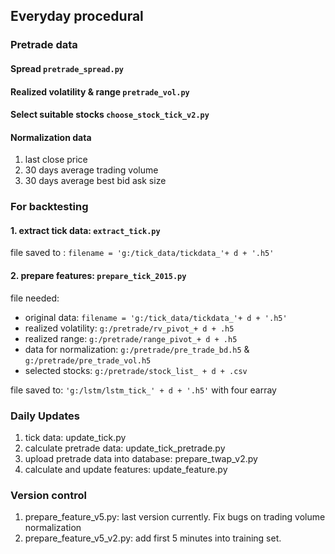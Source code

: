 ## Everyday procedural
### Pretrade data
#### Spread `pretrade_spread.py`

#### Realized volatility & range `pretrade_vol.py`

#### Select suitable stocks `choose_stock_tick_v2.py`

#### Normalization data
1. last close price
2. 30 days average trading volume 
3. 30 days average best bid ask size

### For backtesting
#### 1. extract tick data: `extract_tick.py`
file saved to : `filename = 'g:/tick_data/tickdata_'+ d + '.h5'`

#### 2. prepare features: `prepare_tick_2015.py`
file needed:
- original data: `filename = 'g:/tick_data/tickdata_'+ d + '.h5'`
- realized volatility: `g:/pretrade/rv_pivot_+ d + .h5`
- realized range: `g:/pretrade/range_pivot_+ d + .h5`
- data for normalization: `g:/pretrade/pre_trade_bd.h5` & `g:/pretrade/pre_trade_vol.h5`
- selected stocks: `g:/pretrade/stock_list_ + d + .csv`

file saved to: `'g:/lstm/lstm_tick_' + d + '.h5'` with four earray



### Daily Updates 
1. tick data: update_tick.py
2. calculate pretrade data: update_tick_pretrade.py
3. upload pretrade data into database: prepare_twap_v2.py
4. calculate and update features: update_feature.py

### Version control
1. prepare_feature_v5.py: last version currently. Fix bugs on trading volume normalization
2. prepare_feature_v5_v2.py: add first 5 minutes into training set.
